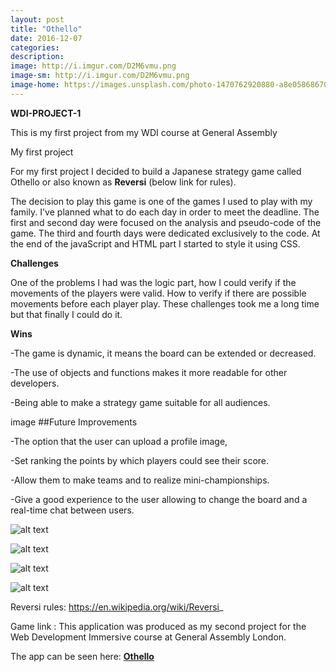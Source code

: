 ```yaml
---
layout: post
title: "Othello"
date: 2016-12-07
categories:
description:
image: http://i.imgur.com/D2M6vmu.png
image-sm: http://i.imgur.com/D2M6vmu.png
image-home: https://images.unsplash.com/photo-1470762920880-a8e058686707?ixlib=rb-0.3.5&q=80&fm=jpg&crop=entropy&cs=tinysrgb&s=7ad04dcd45407f39e32f62424b192b86
---
```

**WDI-PROJECT-1**

This is my first project from my WDI course at General Assembly

My first project

For my first project I decided to build a Japanese strategy game called Othello or also known as **Reversi** (below link for rules).

The decision to play this game is one of the games I used to play with my family. I've planned what to do each day in order to meet the deadline. The first and second day were focused on the analysis and pseudo-code of the game. The third and fourth days were dedicated exclusively to the code. At the end of the javaScript and HTML part I started to style it using CSS.

**Challenges**

One of the problems I had was the logic part, how I could verify if the movements of the players were valid. How to verify if there are possible movements before each player play. These challenges took me a long time but that finally I could do it.

**Wins**

-The game is dynamic, it means the board can be extended or decreased.

-The use of objects and functions makes it more readable for other developers.

-Being able to make a strategy game suitable for all audiences.

image ##Future Improvements

-The option that the user can upload a profile image,

-Set ranking the points by which players could see their score.

-Allow them to make teams and to realize mini-championships.

-Give a good experience to the user allowing to change the board and a real-time chat between users.

![alt text](http://i.imgur.com/p2gNCFv.png "Development")

![alt text](http://i.imgur.com/INlzv1N.png "Debbuging errors")

![alt text](http://i.imgur.com/LY4nWVg.png "Adding features")

![alt text](http://i.imgur.com/xPbOGq4.png "The winner is...")


Reversi rules: https://en.wikipedia.org/wiki/Reversi_

Game link :
This application was produced as my second project for the Web Development Immersive course at General Assembly London.

The app can be seen here: <a href="https://stormy-reaches-23451.herokuapp.com/" target="_blank">**Othello**</a>
